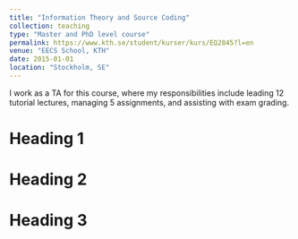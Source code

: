 ```yaml
---
title: "Information Theory and Source Coding"
collection: teaching
type: "Master and PhD level course"
permalink: https://www.kth.se/student/kurser/kurs/EQ2845?l=en
venue: "EECS School, KTH"
date: 2015-01-01
location: "Stockholm, SE"
---
```


I work as a TA for this course, where my responsibilities include leading 12 tutorial lectures, managing 5 assignments, and assisting with exam grading.

Heading 1
======

Heading 2
======

Heading 3
======
